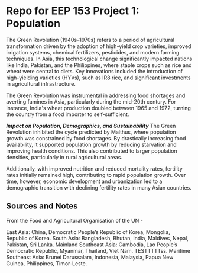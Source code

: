 # Repo for EEP 153 Project 1: Population

The Green Revolution (1940s–1970s) refers to a period of agricultural transformation driven by the adoption of high-yield crop varieties, improved irrigation systems, chemical fertilizers, pesticides, and modern farming techniques. In Asia, this technological change significantly impacted nations like India, Pakistan, and the Philippines, where staple crops such as rice and wheat were central to diets. Key innovations included the introduction of high-yielding varieties (HYVs), such as IR8 rice, and significant investments in agricultural infrastructure.

The Green Revolution was instrumental in addressing food shortages and averting famines in Asia, particularly during the mid-20th century. For instance, India's wheat production doubled between 1965 and 1972, turning the country from a food importer to self-sufficient.

***Impact on Population, Demographics, and Sustainability***
The Green Revolution inhibited the cycle predicted by Malthus, where population growth was constrained by food shortages. By drastically increasing food availability, it supported population growth by reducing starvation and improving health conditions. This also contributed to larger population densities, particularly in rural agricultural areas.

Additionally, with improved nutrition and reduced mortality rates, fertility rates initially remained high, contributing to rapid population growth. Over time, however, economic development and urbanization led to a demographic transition with declining fertility rates in many Asian countries.

## Sources and Notes
From the Food and Agricultural Organisation of the UN -

East Asia: China, Democratic People’s Republic of Korea, Mongolia, Republic of Korea.
South Asia: Bangladesh, Bhutan, India, Maldives, Nepal, Pakistan, Sri Lanka.
Mainland Southeast Asia: Cambodia, Lao People’s Democratic Republic, Myanmar, Thailand, Viet Nam.
TESTTTTTss. Maritime Southeast Asia: Brunei Darussalam, Indonesia, Malaysia, Papua New Guinea, Philippines, Timor-Leste.

